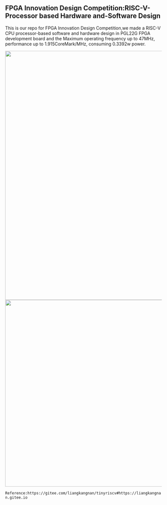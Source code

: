 ## FPGA Innovation Design Competition:RISC-V-Processor based Hardware and-Software Design
  
This is our repo for FPGA Innovation Design Competition,we made a RISC-V CPU processor-based software and hardware design in PGL22G FPGA development board and the Maximum operating frequency up to 47MHz, performance up to 1.915CoreMark/MHz, consuming 0.3392w power.

<div align=center><img src="https://user-images.githubusercontent.com/88324880/200857709-a5850a39-aaee-4670-8823-e8374b26d1ce.png" width="800"></div>

<div align=center><img src="https://user-images.githubusercontent.com/88324880/200857735-09c6642c-8d8c-4518-aadf-78cfc79a0218.png" width="600"></div>

`Reference:https://gitee.com/liangkangnan/tinyriscv#https://liangkangnan.gitee.io`
